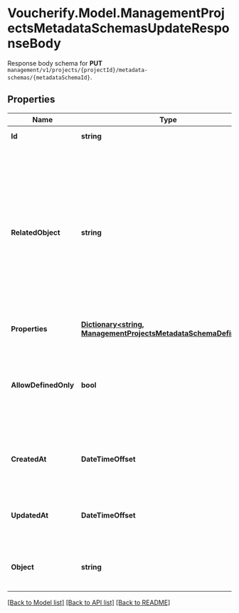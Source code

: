 # Voucherify.Model.ManagementProjectsMetadataSchemasUpdateResponseBody
Response body schema for **PUT** `management/v1/projects/{projectId}/metadata-schemas/{metadataSchemaId}`.

## Properties

Name | Type | Description | Notes
------------ | ------------- | ------------- | -------------
**Id** | **string** | Unique identifier of the metadata schema. | [optional] 
**RelatedObject** | **string** | The resource type. You can define custom metadata schemas, which have a custom &#x60;\&quot;related_object\&quot;&#x60; resource type. The standard metadata schemas are: &#x60;\&quot;campaign\&quot;&#x60;, &#x60;\&quot;customer\&quot;&#x60;, &#x60;\&quot;earning_rule\&quot;&#x60;, &#x60;\&quot;loyalty_tier\&quot;&#x60;, &#x60;\&quot;order\&quot;&#x60;, &#x60;\&quot;order_item\&quot;&#x60;, &#x60;\&quot;product\&quot;&#x60;, &#x60;\&quot;promotion_tier\&quot;&#x60;, &#x60;\&quot;publication\&quot;&#x60;, &#x60;\&quot;redemption\&quot;&#x60;, &#x60;\&quot;reward\&quot;&#x60;, &#x60;\&quot;voucher\&quot;&#x60;. | [optional] 
**Properties** | [**Dictionary&lt;string, ManagementProjectsMetadataSchemaDefinition&gt;**](ManagementProjectsMetadataSchemaDefinition.md) | Contains metadata definitions. | [optional] 
**AllowDefinedOnly** | **bool** | Restricts the creation of metadata fields when set to &#x60;true&#x60;. It indicates whether or not you can create new metadata definitions, e.g. in the campaign or publication manager. If set to &#x60;true&#x60;, then only the defined fields are available for assigning values. | [optional] 
**CreatedAt** | **DateTimeOffset** | Timestamp representing the date and time when the metadata schema was created. The value for this parameter is shown in the ISO 8601 format. | [optional] 
**UpdatedAt** | **DateTimeOffset** | Timestamp representing the date and time when the metadata schema was updated. The value for this parameter is shown in the ISO 8601 format. | [optional] 
**Object** | **string** | The type of the object represented by the JSON. This object stores information about the metadata schema. | [optional] [default to "metadata_schema"]

[[Back to Model list]](../../README.md#documentation-for-models) [[Back to API list]](../../README.md#documentation-for-api-endpoints) [[Back to README]](../../README.md)

